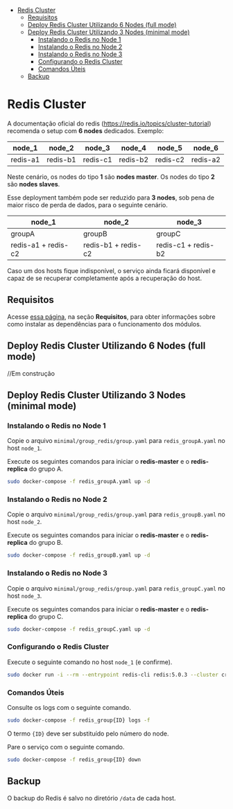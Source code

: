 <!-- TOC -->

- [Redis Cluster](#redis-cluster)
	- [Requisitos](#requisitos)
	- [Deploy Redis Cluster Utilizando 6 Nodes (full mode)](#deploy-redis-cluster-utilizando-6-nodes-full-mode)
	- [Deploy Redis Cluster Utilizando 3 Nodes (minimal mode)](#deploy-redis-cluster-utilizando-3-nodes-minimal-mode)
		- [Instalando o Redis no Node 1](#instalando-o-redis-no-node-1)
		- [Instalando o Redis no Node 2](#instalando-o-redis-no-node-2)
		- [Instalando o Redis no Node 3](#instalando-o-redis-no-node-3)
		- [Configurando o Redis Cluster](#configurando-o-redis-cluster)
		- [Comandos Úteis](#comandos-úteis)
	- [Backup](#backup)

<!-- TOC -->

# Redis Cluster

A documentação oficial do redis (https://redis.io/topics/cluster-tutorial) recomenda o setup com **6 nodes** dedicados.  Exemplo:

|node_1|node_2|node_3|node_4|node_5|node_6|
|-|-|-|-|-|-|
|redis-a1|redis-b1|redis-c1|redis-b2|redis-c2|redis-a2|

Neste cenário, os nodes do tipo **1** são **nodes master**. Os nodes do tipo **2** são **nodes slaves**.

Esse deployment também pode ser reduzido para **3 nodes**, sob pena de maior risco de perda de dados, para o seguinte cenário.

|node_1|node_2|node_3|
|-|-|-|
|groupA|groupB|groupC|
|redis-a1 + redis-c2|redis-b1 + redis-c2|redis-c1 + redis-b2|

Caso um dos hosts fique indisponível, o serviço ainda ficará disponível e capaz de se recuperar completamente após a recuperação do host.

## Requisitos

Acesse [essa página](../README.md), na seção **Requisitos**, para obter informações sobre como instalar as dependências para o funcionamento dos módulos.

## Deploy Redis Cluster Utilizando 6 Nodes (full mode)

//Em construção

## Deploy Redis Cluster Utilizando 3 Nodes (minimal mode)

### Instalando o Redis no Node 1

Copie o arquivo ``minimal/group_redis/group.yaml`` para ``redis_groupA.yaml`` no host ``node_1``.

Execute os seguintes comandos para iniciar o **redis-master** e o **redis-replica** do grupo A.

```bash
sudo docker-compose -f redis_groupA.yaml up -d
```

### Instalando o Redis no Node 2

Copie o arquivo ``minimal/group_redis/group.yaml`` para ``redis_groupB.yaml`` no host ``node_2``.

Execute os seguintes comandos para iniciar o **redis-master** e o **redis-replica** do grupo B.

```bash
sudo docker-compose -f redis_groupB.yaml up -d
```

### Instalando o Redis no Node 3

Copie o arquivo ``minimal/group_redis/group.yaml`` para ``redis_groupC.yaml`` no host ``node_3``.

Execute os seguintes comandos para iniciar o **redis-master** e o **redis-replica** do grupo C.

```bash
sudo docker-compose -f redis_groupC.yaml up -d
```

### Configurando o Redis Cluster

Execute o seguinte comando no host ``node_1`` (e confirme).

```bash
sudo docker run -i --rm --entrypoint redis-cli redis:5.0.3 --cluster create node_1:6379 node_2:6379 node_3:6379 node_1:6380 node_3:6380 node_2:6380 --cluster-replicas 1
```

### Comandos Úteis

Consulte os logs com o seguinte comando.

```bash
sudo docker-compose -f redis_group{ID} logs -f
```

O termo ``{ID}`` deve ser substituído pelo número do node.

Pare o serviço com o seguinte comando.

```bash
sudo docker-compose -f redis_group{ID} down
```

## Backup

O backup do Redis é salvo no diretório ``/data`` de cada host.
